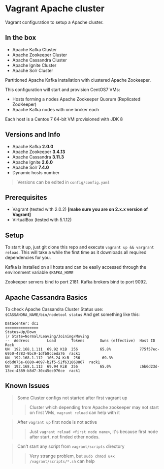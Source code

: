 Vagrant Apache cluster
=============
Vagrant configuration to setup a Apache cluster.

In the box
-------------------------

* Apache Kafka Cluster
* Apache Zookeeper Cluster
* Apache Cassandra Cluster
* Apache Ignite Cluster
* Apache Solr Cluster

Partitioned Apache Kafka installation with clustered Apache Zookeeper.

This configuration will start and provision CentOS7 VMs:

* Hosts forming a nodes Apache Zookeeper Quorum (Replicated ZooKeeper)
* Apache Kafka nodes with one broker each

Each host is a Centos 7 64-bit VM provisioned with JDK 8 

Versions and Info
-------------------------

* Apache Kafka **2.0.0**
* Apache Zookeeper **3.4.13**
* Apache Cassandra **3.11.3**
* Apache Ignite **2.6.0**
* Apache Solr **7.4.0**
* Dynamic hosts number

> Versions can be edited in ```config/config.yaml```

Prerequisites
-------------------------

* Vagrant (tested with 2.0.2) **[make sure you are on 2.x.x version of Vagrant]**
* VirtualBox (tested with 5.1.12)

Setup
-------------------------

To start it up, just git clone this repo and execute ```vagrant up && vargrant reload```. This will take a while the first time as it downloads all required dependencies for you.

Kafka is installed on all hosts and can be easily accessed through the environment variable ```$KAFKA_HOME```

Zookeeper servers bind to port 2181. Kafka brokers bind to port 9092. 

Apache Cassandra Basics
-------------------------

To check Apache Cassandra Cluster Status use:
`$CASSANDRA_NAME/bin/nodetool status`
And get something like this:
```
Datacenter: dc1
===============
Status=Up/Down
|/ State=Normal/Leaving/Joining/Moving
--  Address        Load       Tokens       Owns (effective)  Host ID                               Rack
UN  192.168.1.111  69.92 KiB  256          65.8%             775f57ec-6950-4783-9bc9-1dfb8cceda76  rack1
UN  192.168.1.112  105.24 KiB  256          69.3%             6d6d075e-6680-4097-b2f5-52f631868867  rack1
UN  192.168.1.113  69.94 KiB  256          65.0%             c6b6d23d-13ec-4389-b8d7-30c45ec976ce  rack1
```

Known Issues
-------------------------
> Some Cluster configs  not started after first vagrant up
>> Cluster which depending from Apache zookeeper may not start on first VMs, `vagrant reload` can help with it

> After `vagrant up` first node is not active
>> Just `vagrant reload <first node name>`, it's because first node after start, not finded other nodes.

> Can't start any script from `vagrant/scripts` directory
>> Very strange problem, but `sudo chmod u+x /vagrant/scripts/*.sh` can help